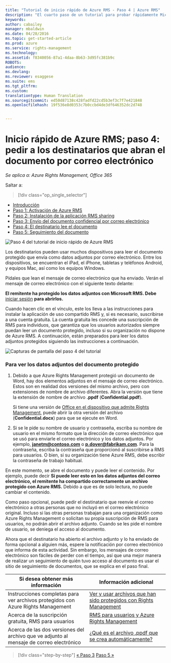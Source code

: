 ```yaml
---
title: "Tutorial de inicio rápido de Azure RMS - Paso 4 | Azure RMS"
description: "El cuarto paso de un tutorial para probar rápidamente Microsoft Azure Rights Management para su organización en solo 5 pasos que deberían tomarle menos de 15 minutos."
keywords: 
author: cabailey
manager: mbaldwin
ms.date: 04/28/2016
ms.topic: get-started-article
ms.prod: azure
ms.service: rights-management
ms.technology: 
ms.assetid: f8340056-87a1-4daa-8b63-3d95fc381b9c
ROBOTS: 
audience: 
ms.devlang: 
ms.reviewer: esaggese
ms.suite: ems
ms.tgt_pltfrm: 
ms.custom: 
translationtype: Human Translation
ms.sourcegitcommit: ed50d87138c428fadfd22cd5b3ef3c7f7e421848
ms.openlocfilehash: 19f536e8d0353c7b0ccbd4de3df646352dc2d748


---
```



# Inicio rápido de Azure RMS; paso 4: pedir a los destinatarios que abran el documento por correo electrónico

*Se aplica a: Azure Rights Management, Office 365*


Saltar a: 
> [!div class="op_single_selector"]
- [Introducción](quick-start-tutorial.md)
- [Paso 1: Activación de Azure RMS](tutorial-step1.md)
- [Paso 2: Instalación de la aplicación RMS sharing](tutorial-step2.md)
- [Paso 3: Envío del documento confidencial por correo electrónico](tutorial-step3.md)
- [Paso 4: El destinatario lee el documento](tutorial-step4.md)
- [Paso 5: Seguimiento del documento](tutorial-step5.md)


![Paso 4 del tutorial de inicio rápido de Azure RMS](../media/AzRMS_QuickStartSteps4.PNG)

Los destinatarios pueden usar muchos dispositivos para leer el documento protegido que envía como datos adjuntos por correo electrónico. Entre los dispositivos, se encuentran el iPad, el iPhone, tabletas y teléfonos Android, y equipos Mac, así como los equipos Windows.

Pídales que lean el mensaje de correo electrónico que ha enviado. Verán el mensaje de correo electrónico con el siguiente texto delante:

**El remitente ha protegido los datos adjuntos con Microsoft RMS. Debe** [iniciar sesión](http://aka.ms/rms)
      **para abrirlos.**

Cuando hacen clic en el vínculo, este los lleva a las instrucciones para instalar la aplicación de uso compartido RMS y, si es necesario, suscribirse a una cuenta gratuita. La cuenta gratuita les concede una suscripción de RMS para individuos, que garantiza que los usuarios autorizados siempre puedan leer un documento protegido, incluso si su organización no dispone de Azure RMS. A continuación, están preparados para leer los datos adjuntos protegidos siguiendo las instrucciones a continuación.

![Capturas de pantalla del paso 4 del tutorial](../media/AzRMS_Tutorial_4_Screenshots.png)

### Para ver los datos adjuntos del documento protegido

1.  Debido a que Azure Rights Management protegió un documento de Word, hay dos elementos adjuntos en el mensaje de correo electrónico. Estos son en realidad dos versiones del mismo archivo, pero con extensiones de nombre de archivo diferentes. Abra la versión que tiene la extensión de nombre de archivo **.ppdf** (**Confidential.ppdf**).

    Si tiene una versión de [Office en el dispositivo que admite Rights Management](https://technet.microsoft.com/library/dn655136.aspx), puede abrir la otra versión del archivo (**Confidential.docx**) para que se ejecute en Word.

2.  Si se le pide su nombre de usuario y contraseña, escriba su nombre de usuario en el mismo formato que la dirección de correo electrónico que se usó para enviarle el correo electrónico y los datos adjuntos. Por ejemplo, **janetm@contoso.com** o **p.dover@fabrikam.com**. Para la contraseña, escriba la contraseña que proporcionó al suscribirse a RMS para usuarios. O bien, si su organización tiene Azure RMS, debe escribir la contraseña de trabajo habitual.

En este momento, se abre el documento y puede leer el contenido. Por ejemplo, puede decir **Si puede leer esto en los datos adjuntos del correo electrónico, el remitente ha compartido correctamente un archivo protegido con Azure RMS.** Debido a que es de solo lectura, no puede cambiar el contenido.

Como paso opcional, puede pedir el destinatario que reenvíe el correo electrónico a otras personas que no incluyó en el correo electrónico original. Incluso si las otras personas trabajan para una organización como Azure Rights Management o solicitan su propia suscripción de RMS para usuarios, no podrán abrir el archivo adjunto. Cuando se les pide el nombre de usuario, se deniega el acceso al documento.

Ahora que el destinatario ha abierto el archivo adjunto y lo ha enviado de forma opcional a alguien más, espere la notificación por correo electrónico que informa de esta actividad. Sin embargo, los mensajes de correo electrónico son fáciles de perder con el tiempo, así que una mejor manera de realizar un seguimiento de quién tuvo acceso al documento es usar el sitio de seguimiento de documentos, que se explica en el paso final.

|Si desea obtener más información|Información adicional|
|--------------------------------|--------------------------|
|Instrucciones completas para ver archivos protegidos con Azure Rights Management|[Ver y usar archivos que han sido protegidos con Rights Management](../rms-client/sharing-app-view-use-files.md)|
|Acerca de la suscripción gratuita, RMS para usuarios|[RMS para usuarios y Azure Rights Management](../understand-explore/rms-for-individuals.md)|
|Acerca de las dos versiones del archivo que ve adjunto al mensaje de correo electrónico|[¿Qué es el archivo .ppdf que se crea automáticamente?](../rms-client/sharing-app-dialog-box.md#what-s-the-ppdf-file-that-s-automatically-created-)|


>[!div class="step-by-step"]
[« Paso 3](tutorial-step3.md)
[Paso 5 »](tutorial-step5.md)


<!--HONumber=Jun16_HO4-->


